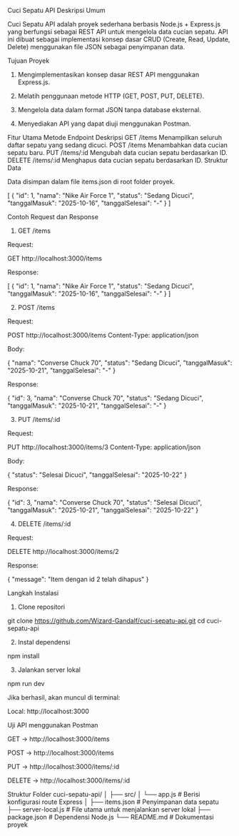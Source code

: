 Cuci Sepatu API
Deskripsi Umum

Cuci Sepatu API adalah proyek sederhana berbasis Node.js + Express.js yang berfungsi sebagai REST API untuk mengelola data cucian sepatu.
API ini dibuat sebagai implementasi konsep dasar CRUD (Create, Read, Update, Delete) menggunakan file JSON sebagai penyimpanan data.

Tujuan Proyek

1. Mengimplementasikan konsep dasar REST API menggunakan Express.js.

2. Melatih penggunaan metode HTTP (GET, POST, PUT, DELETE).

3. Mengelola data dalam format JSON tanpa database eksternal.

4. Menyediakan API yang dapat diuji menggunakan Postman.

Fitur Utama
Metode	Endpoint	Deskripsi
GET	/items	Menampilkan seluruh daftar sepatu yang sedang dicuci.
POST	/items	Menambahkan data cucian sepatu baru.
PUT	/items/:id	Mengubah data cucian sepatu berdasarkan ID.
DELETE	/items/:id	Menghapus data cucian sepatu berdasarkan ID.
Struktur Data

Data disimpan dalam file items.json di root folder proyek.

[
  {
    "id": 1,
    "nama": "Nike Air Force 1",
    "status": "Sedang Dicuci",
    "tanggalMasuk": "2025-10-16",
    "tanggalSelesai": "-"
  }
]

Contoh Request dan Response
1. GET /items

Request:

GET http://localhost:3000/items


Response:

[
  {
    "id": 1,
    "nama": "Nike Air Force 1",
    "status": "Sedang Dicuci",
    "tanggalMasuk": "2025-10-16",
    "tanggalSelesai": "-"
  }
]

2. POST /items

Request:

POST http://localhost:3000/items
Content-Type: application/json


Body:

{
  "nama": "Converse Chuck 70",
  "status": "Sedang Dicuci",
  "tanggalMasuk": "2025-10-21",
  "tanggalSelesai": "-"
}


Response:

{
  "id": 3,
  "nama": "Converse Chuck 70",
  "status": "Sedang Dicuci",
  "tanggalMasuk": "2025-10-21",
  "tanggalSelesai": "-"
}

3. PUT /items/:id

Request:

PUT http://localhost:3000/items/3
Content-Type: application/json


Body:

{
  "status": "Selesai Dicuci",
  "tanggalSelesai": "2025-10-22"
}


Response:

{
  "id": 3,
  "nama": "Converse Chuck 70",
  "status": "Selesai Dicuci",
  "tanggalMasuk": "2025-10-21",
  "tanggalSelesai": "2025-10-22"
}

4. DELETE /items/:id

Request:

DELETE http://localhost:3000/items/2


Response:

{
  "message": "Item dengan id 2 telah dihapus"
}

Langkah Instalasi

1. Clone repositori

git clone https://github.com/Wizard-Gandalf/cuci-sepatu-api.git
cd cuci-sepatu-api


2. Instal dependensi

npm install


3. Jalankan server lokal

npm run dev


Jika berhasil, akan muncul di terminal:

Local: http://localhost:3000


Uji API menggunakan Postman

GET → http://localhost:3000/items

POST → http://localhost:3000/items

PUT → http://localhost:3000/items/:id

DELETE → http://localhost:3000/items/:id

Struktur Folder
cuci-sepatu-api/
│
├── src/
│   └── app.js          # Berisi konfigurasi route Express
│
├── items.json          # Penyimpanan data sepatu
├── server-local.js     # File utama untuk menjalankan server lokal
├── package.json        # Dependensi Node.js
└── README.md           # Dokumentasi proyek
